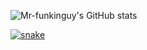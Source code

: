 



![Mr-funkinguy's GitHub stats](https://github-readme-stats.vercel.app/api?username=Mr-funkinguy&theme=dark&show_icons=true)

<a href="https://discord.gg/SZtXnZxySk" target="_blank"><img src="https://github.com/Mr-funkinguy/funkinguy/blob/output/snake.svg" alt="snake"></a>


